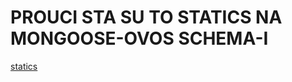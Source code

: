 # PROUCI STA SU TO STATICS NA MONGOOSE-OVOS SCHEMA-I

[statics](https://mongoosejs.com/docs/2.7.x/docs/methods-statics.html)
